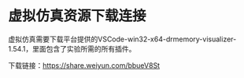 # 虚拟仿真资源下载连接

虚拟仿真需要下载平台提供的VSCode-win32-x64-drmemory-visualizer-1.54.1，里面包含了实验所需的所有插件。

下载链接：https://share.weiyun.com/bbueV8St